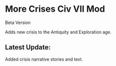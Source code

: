 # More Crises Civ VII Mod

Beta Version

Adds new crisis to the Antiquity and Exploration age.

## Latest Update:

Added crisis narrative stories and text.